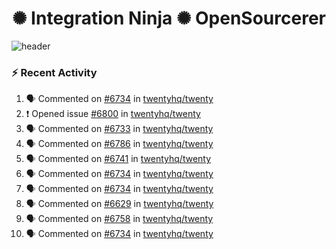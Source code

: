  
<h1 align="center">✺ Integration Ninja ✺ OpenSourcerer</h1>

![header](https://github.com/Nabhag8848/Nabhag8848/assets/65061890/3ecbdaa2-ea2a-4413-a40a-87945f5fb05a)

### :zap: Recent Activity

<!--START_SECTION:activity-->
1. 🗣 Commented on [#6734](https://github.com/twentyhq/twenty/issues/6734#issuecomment-2320469638) in [twentyhq/twenty](https://github.com/twentyhq/twenty)
2. ❗ Opened issue [#6800](https://github.com/twentyhq/twenty/issues/6800) in [twentyhq/twenty](https://github.com/twentyhq/twenty)
3. 🗣 Commented on [#6733](https://github.com/twentyhq/twenty/issues/6733#issuecomment-2320105297) in [twentyhq/twenty](https://github.com/twentyhq/twenty)
4. 🗣 Commented on [#6786](https://github.com/twentyhq/twenty/issues/6786#issuecomment-2318365526) in [twentyhq/twenty](https://github.com/twentyhq/twenty)
5. 🗣 Commented on [#6741](https://github.com/twentyhq/twenty/issues/6741#issuecomment-2317315374) in [twentyhq/twenty](https://github.com/twentyhq/twenty)
6. 🗣 Commented on [#6734](https://github.com/twentyhq/twenty/issues/6734#issuecomment-2317025447) in [twentyhq/twenty](https://github.com/twentyhq/twenty)
7. 🗣 Commented on [#6734](https://github.com/twentyhq/twenty/issues/6734#issuecomment-2315713446) in [twentyhq/twenty](https://github.com/twentyhq/twenty)
8. 🗣 Commented on [#6629](https://github.com/twentyhq/twenty/pull/6629#issuecomment-2315673793) in [twentyhq/twenty](https://github.com/twentyhq/twenty)
9. 🗣 Commented on [#6758](https://github.com/twentyhq/twenty/pull/6758#issuecomment-2315035941) in [twentyhq/twenty](https://github.com/twentyhq/twenty)
10. 🗣 Commented on [#6734](https://github.com/twentyhq/twenty/issues/6734#issuecomment-2314948951) in [twentyhq/twenty](https://github.com/twentyhq/twenty)
<!--END_SECTION:activity-->

  



